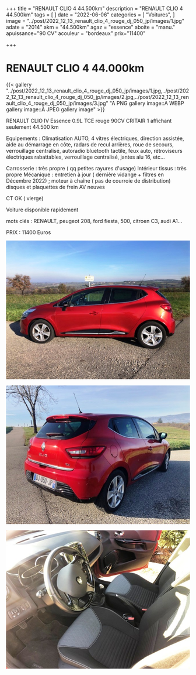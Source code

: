 +++
title = "RENAULT CLIO 4 44.500km"
description = "RENAULT CLIO 4 44.500km"
tags = [
]
date = "2022-06-06"
categories = [
    "Voitures",
]
image = "../post/2022_12_13_renault_clio_4_rouge_dj_050_jp/images/1.jpg"
adate = "2014"
akm = "44.500km"
agaz = "essence"
aboite = "manu."
apuissance="90 CV"
acouleur = "bordeaux"
prix="11400"

+++

# RENAULT CLIO 4 44.000km

{{< gallery "../post/2022_12_13_renault_clio_4_rouge_dj_050_jp/images/1.jpg,../post/2022_12_13_renault_clio_4_rouge_dj_050_jp/images/2.jpg,../post/2022_12_13_renault_clio_4_rouge_dj_050_jp/images/3.jpg" "A PNG gallery image::A WEBP gallery image::A JPEG gallery image" >}}


RENAULT CLIO IV Essence 0.9L TCE rouge 90CV CRITAIR 1 affichant seulement 44.500 km

Equipements :
Climatisation AUTO, 4 vitres électriques, direction assistée, aide au démarrage en côte, radars de recul arrières, roue de secours, verrouillage centralisé, autoradio bluetooth tactile, feux auto, rétroviseurs électriques rabattables, verrouillage centralisé, jantes alu 16, etc...

Carrosserie : très propre ( qq petites rayures d'usage)
Intérieur tissus : très propre
Mécanique : entretien à jour ( dernière vidange + filtres en Décembre 2022) ; moteur à chaîne ( pas de courroie de distribution)
disques et plaquettes de frein AV neuves

CT OK ( vierge)

Voiture disponible rapidement

mots clés : RENAULT, peugeot 208, ford fiesta, 500, citroen C3, audi A1...

PRIX : 11400 Euros


<!-- more -->


![](images/1.jpg)

![](images/2.jpg)

![](images/3.jpg)

